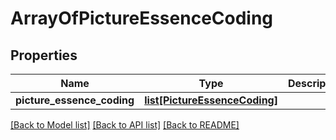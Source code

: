 # ArrayOfPictureEssenceCoding

## Properties
Name | Type | Description | Notes
------------ | ------------- | ------------- | -------------
**picture_essence_coding** | [**list[PictureEssenceCoding]**](PictureEssenceCoding.md) |  | [optional] 

[[Back to Model list]](../README.md#documentation-for-models) [[Back to API list]](../README.md#documentation-for-api-endpoints) [[Back to README]](../README.md)


